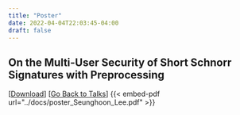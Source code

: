 ```yaml
---
title: "Poster"
date: 2022-04-04T22:03:45-04:00
draft: false
---
```

## On the Multi-User Security of Short Schnorr Signatures with Preprocessing
[<a href="../../docs/poster_Seunghoon_Lee.pdf">Download</a>] [<a href="../../mytalks">Go Back to Talks</a>]
{{< embed-pdf url="../docs/poster_Seunghoon_Lee.pdf" >}}
